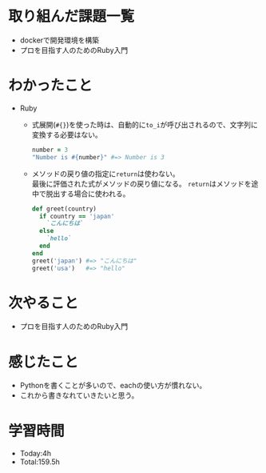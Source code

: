 # 取り組んだ課題一覧
- dockerで開発環境を構築
- プロを目指す人のためのRuby入門

# わかったこと
- Ruby
  - 式展開(`#{}`)を使った時は、自動的に`to_i`が呼び出されるので、文字列に変換する必要はない。

    ```ruby
    number = 3
    "Number is #{number}" #=> Number is 3
    ```
  
  - メソッドの戻り値の指定に`return`は使わない。  
    最後に評価された式がメソッドの戻り値になる。
    `return`はメソッドを途中で脱出する場合に使われる。

    ```ruby
    def greet(country)
      if country == 'japan'
        `こんにちは`
      else
        `hello`
      end
    end
    greet('japan') #=> "こんにちは"
    greet('usa')   #=> "hello"
    ```
   
# 次やること
- プロを目指す人のためのRuby入門

# 感じたこと
- Pythonを書くことが多いので、eachの使い方が慣れない。
- これから書きなれていきたいと思う。

# 学習時間
- Today:4h
- Total:159.5h
